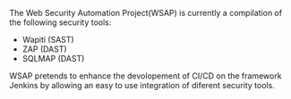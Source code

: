 The Web Security Automation Project(WSAP) is currently a compilation of the following security tools:
- Wapiti (SAST)
- ZAP (DAST)
- SQLMAP (DAST)

WSAP pretends to enhance the devolopement of CI/CD on the framework Jenkins by allowing an easy to use integration of diferent security tools.
